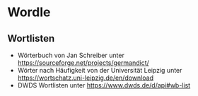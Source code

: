 # Wordle

## Wortlisten
- Wörterbuch von Jan Schreiber unter https://sourceforge.net/projects/germandict/
- Wörter nach Häufigkeit von der Universität Leipzig unter https://wortschatz.uni-leipzig.de/en/download
- DWDS Wortlisten unter https://www.dwds.de/d/api#wb-list